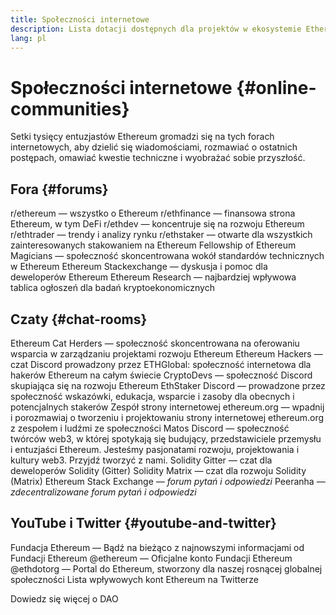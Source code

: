 ```yaml
---
title: Społeczności internetowe
description: Lista dotacji dostępnych dla projektów w ekosystemie Ethereum.
lang: pl
---
```


# Społeczności internetowe {#online-communities}

Setki tysięcy entuzjastów Ethereum gromadzi się na tych forach internetowych, aby dzielić się wiadomościami, rozmawiać o ostatnich postępach, omawiać kwestie techniczne i wyobrażać sobie przyszłość.

## Fora {#forums}

<SocialListItem socialIcon="reddit"><Link to="https://www.reddit.com/r/ethereum">r/ethereum</Link> — wszystko o Ethereum</SocialListItem>
<SocialListItem socialIcon="reddit"><Link to="https://www.reddit.com/r/ethfinance/">r/ethfinance</Link> — finansowa strona Ethereum, w tym DeFi</SocialListItem>
<SocialListItem socialIcon="reddit"><Link to="https://www.reddit.com/r/ethdev/">r/ethdev</Link> — koncentruje się na rozwoju Ethereum</SocialListItem>
<SocialListItem socialIcon="reddit"><Link to="https://www.reddit.com/r/ethtrader/">r/ethtrader</Link> — trendy i analizy rynku</SocialListItem>
<SocialListItem socialIcon="reddit"><Link to="https://www.reddit.com/r/ethstaker/">r/ethstaker</Link> — otwarte dla wszystkich zainteresowanych stakowaniem na Ethereum</SocialListItem>
<SocialListItem socialIcon="webpage"><Link to="https://ethereum-magicians.org">Fellowship of Ethereum Magicians</Link> — społeczność skoncentrowana wokół standardów technicznych w Ethereum</SocialListItem>
<SocialListItem socialIcon="stackExchange"><Link to="https://ethereum.stackexchange.com">Ethereum Stackexchange</Link> — dyskusja i pomoc dla deweloperów Ethereum</SocialListItem>
<SocialListItem socialIcon="webpage"><Link to="https://ethresear.ch">Ethereum Research</Link> — najbardziej wpływowa tablica ogłoszeń dla badań kryptoekonomicznych</SocialListItem>

## Czaty {#chat-rooms}

<SocialListItem socialIcon="discord"><Link to="https://discord.com/invite/Nz6rtfJ8Cu">Ethereum Cat Herders</Link> — społeczność skoncentrowana na oferowaniu wsparcia w zarządzaniu projektami rozwoju Ethereum</SocialListItem>
<SocialListItem socialIcon="discord"><Link to="https://ethglobal.co/discord">Ethereum Hackers</Link> — czat Discord prowadzony przez ETHGlobal: społeczność internetowa dla hakerów Ethereum na całym świecie</SocialListItem>
<SocialListItem socialIcon="discord"><Link to="https://discord.gg/5W5tVb3">CryptoDevs</Link> — społeczność Discord skupiająca się na rozwoju Ethereum</SocialListItem>
<SocialListItem socialIcon="discord"><Link to="https://discord.io/ethstaker">EthStaker Discord</Link> — prowadzone przez społeczność wskazówki, edukacja, wsparcie i zasoby dla obecnych i potencjalnych stakerów</SocialListItem>
<SocialListItem socialIcon="discord"><Link to="https://discord.gg/CetY6Y4">Zespół strony internetowej ethereum.org</Link> — wpadnij i porozmawiaj o tworzeniu i projektowaniu strony internetowej ethereum.org z zespołem i ludźmi ze społeczności</SocialListItem>
<SocialListItem socialIcon="discord"><Link to="https://discord.matos.club/">Matos Discord</Link> — społeczność twórców web3, w której spotykają się budujący, przedstawiciele przemysłu i entuzjaści Ethereum. Jesteśmy pasjonatami rozwoju, projektowania i kultury web3. Przyjdź tworzyć z nami.</SocialListItem>
<SocialListItem socialIcon="webpage"><Link to="https://gitter.im/ethereum/solidity/">Solidity Gitter</Link> — czat dla deweloperów Solidity (Gitter)</SocialListItem>
<SocialListItem socialIcon="webpage"><Link to="https://matrix.to/#/#ethereum_solidity:gitter.im">Solidity Matrix</Link> — czat dla rozwoju Solidity (Matrix)</SocialListItem>
<SocialListItem socialIcon="webpage"><Link to="https://ethereum.stackexchange.com/">Ethereum Stack Exchange</Link> _— forum pytań i odpowiedzi_</SocialListItem>
<SocialListItem socialIcon="webpage"><Link to="https://peeranha.io/">Peeranha</Link> _— zdecentralizowane forum pytań i odpowiedzi_</SocialListItem>

## YouTube i Twitter {#youtube-and-twitter}

<SocialListItem socialIcon="youtube"><Link to="https://www.youtube.com/c/EthereumFoundation">Fundacja Ethereum</Link> — Bądź na bieżąco z najnowszymi informacjami od Fundacji Ethereum</SocialListItem>
<SocialListItem socialIcon="twitter"><Link to="https://twitter.com/ethereum">@ethereum</Link> — Oficjalne konto Fundacji Ethereum</SocialListItem>
<SocialListItem socialIcon="twitter"><Link to="https://twitter.com/ethdotorg">@ethdotorg</Link> — Portal do Ethereum, stworzony dla naszej rosnącej globalnej społeczności</SocialListItem>
<SocialListItem socialIcon="webpage"><Link to="https://hive.one/c/ethereum?page=1">Lista wpływowych kont Ethereum na Twitterze</Link></SocialListItem>

<Divider />

<Callout emoji=":classical_building:" titleKey="page-community-daos-callout-title" descriptionKey="page-community-daos-callout-description">
  <div>
    <ButtonLink to="/community/get-involved/#decentralized-autonomous-organizations-daos">
      Dowiedz się więcej o DAO
    </ButtonLink>
  </div>
</Callout>
